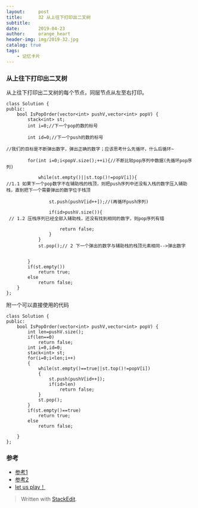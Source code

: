 ```yaml
---
layout:     post
title:      32 从上往下打印出二叉树
subtitle: 
date:       2019-04-23
author:     orange_heart
header-img: img/2019-32.jpg
catalog: true
tags:
    - 记忆卡片
---
```


### 从上往下打印出二叉树

从上往下打印出二叉树的每个节点，同层节点从左至右打印。
```objc
class Solution {
public:
    bool IsPopOrder(vector<int> pushV,vector<int> popV) {
        stack<int> st;
        int i=0;//下一个pop的数的标号  
        
        int id=0;//下一个push的数的标号  
        
//我们的目标是不断弹出数字，弹出正确的数字；应该思考什么先循环，什么后循环~  
        
        for(int i=0;i<popV.size();++i){//不断比较pop序列中数据(先循环pop序列)  
        
            while(st.empty()||st.top()!=popV[i]){
//1.1 如果下一个pop数字不在辅助栈的栈顶，则把push序列中还没有入栈的数字压入辅助栈，直到把下一个需要弹出的数字位于栈顶  
            
                st.push(pushV[id++]);//(再循环push序列)  
                
                if(id>pushV.size()){  
 // 1.2 压栈序列已经全部入辅助栈，还没有找到相同的数字，则pop序列有错  
                
                    return false;
                }
            }
            st.pop();// 2 下一个弹出的数字与辅助栈的栈顶元素相同-->弹出数字  
              
            
        }
        if(st.empty())
            return true;
        else
            return false;
    }
};
```

附一个可以直接使用的代码
```objk
class Solution {
public:
    bool IsPopOrder(vector<int> pushV,vector<int> popV) {
        int len=pushV.size();
        if(len==0)
            return false;
        int i=0,id=0;
        stack<int> st;
        for(i=0;i<len;i++)
        {
            while(st.empty()==true||st.top()!=popV[i])
            {
                st.push(pushV[id++]);
                if(id>len)
                    return false;
            }
            st.pop();
        }
        if(st.empty()==true)
            return true;
        else
            return false;
        
    }
};
```


### 参考

- [参考1](https://github.com/zhedahht/CodingInterviewChinese2)
- [参考2](https://github.com/gatieme/CodingInterviews)
- [let us play！](https://www.nowcoder.com/practice/d77d11405cc7470d82554cb392585106?tpId=13&tqId=11174&tPage=2&rp=1&ru=%2Fta%2Fcoding-interviews&qru=%2Fta%2Fcoding-interviews%2Fquestion-ranking)



> Written with [StackEdit](https://stackedit.io/).

<head>
    <script src="https://cdn.mathjax.org/mathjax/latest/MathJax.js?config=TeX-AMS-MML_HTMLorMML" type="text/javascript"></script>
    <script type="text/x-mathjax-config">
        MathJax.Hub.Config({
            tex2jax: {
            skipTags: ['script', 'noscript', 'style', 'textarea', 'pre'],
            inlineMath: [['$','$']]
            }
        });
    </script>
</head>
<!--stackedit_data:
eyJoaXN0b3J5IjpbNTAyNTMxMzkwXX0=
-->